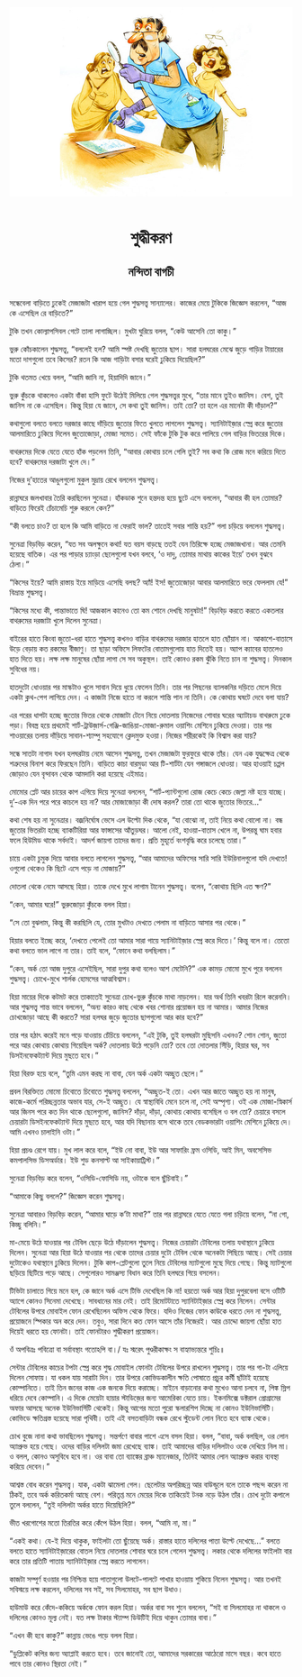 <div align=center> <img src="../../metadata/images/rabibasariya/শুদ্ধীকরণ-নন্দিতা-বাগচী.jpg" align="center"></div><br><h1 align=center>শুদ্ধীকরণ</h1>
<h2 align=center>নন্দিতা বাগচী</h2><br>সন্ধেবেলা বাড়িতে ঢুকেই মেজাজটা খারাপ হয়ে গেল শুদ্ধসত্ত্ব সান্যালের। কাজের মেয়ে টুকিকে জিজ্ঞেস করলেন, “আজ কে এসেছিল রে বাড়িতে?”

টুকি তখন কোল্যাপসিবল গেটে তালা লাগাচ্ছিল। মুখটা ঘুরিয়ে বলল, “কেউ আসেনি তো কাকু।”

ভুরু কোঁচকালেন শুদ্ধসত্ত্ব, “বললেই হল? আমি স্পষ্ট দেখছি জুতোর ছাপ। সারা হলঘরের মেঝে জুড়ে গাড়ির টায়ারের মতো দাগগুলো তবে কিসের? রতন কি আজ গাড়িটা বসার ঘরেই ঢুকিয়ে দিয়েছিল?”

টুকি থতমত খেয়ে বলল, “আমি জানি না, হিয়াদিদি জানে।”

ভুরু কুঁচকে থাকলেও একটা বাঁকা হাসি ফুটে উঠেই মিলিয়ে গেল শুদ্ধসত্ত্বর মুখে, “তার মানে তুইও জানিস। বেশ, তুই জানিস না কে এসেছিল। কিন্তু হিয়া যে জানে, সে কথা তুই জানিস। তাই তো? তা হলে এর মানেটা কী দাঁড়াল?”

কথাগুলো বলতে বলতে দরজার কাছে দাঁড়িয়ে জুতোর ফিতে খুলতে লাগলেন শুদ্ধসত্ত্ব। স্যানিটাইজ়ার স্প্রে করে জুতোর আলমারিতে ঢুকিয়ে দিলেন জুতোজোড়া, মোজা সমেত। সেই ফাঁকে টুকি টুক করে পালিয়ে গেল বাড়ির ভিতরের দিকে।

বাথরুমের দিকে যেতে যেতে হাঁক পড়লেন তিনি, “আবার কোথায় চলে গেলি তুই? সব কথা কি রোজ মনে করিয়ে দিতে হবে? বাথরুমের দরজাটা খুলে দে।”

নিজের দু’হাতের আঙুলগুলো মুকুল মুদ্রায় রেখে বললেন শুদ্ধসত্ত্ব।

রান্নাঘরে জলখাবার তৈরি করছিলেন সুনেত্রা। হাঁকডাক শুনে হন্তদন্ত হয়ে ছুটে এসে বললেন, “আবার কী হল তোমার? বাড়িতে ফিরেই চেঁচামেচি শুরু করলে কেন?”

“কী বলতে চাও? তা হলে কি আমি বাড়িতে না ফেরাই ভাল? তাতেই সবার শান্তি হয়?” গলা চড়িয়ে বললেন শুদ্ধসত্ত্ব।

সুনেত্রা বিড়বিড় করেন, “যত সব অলক্ষুনে কথা! যত বয়স বাড়ছে ততই যেন তিরিক্ষে হচ্ছে মেজাজখানা। আর তেমনি হয়েছে বাতিক। এর পর পাড়ার চ্যাংড়া ছেলেগুলো যখন বলবে, ‘ও দাদু, তোমার মাথায় কাকের ইয়ে’ তখন বুঝবে ঠেলা।”

“কিসের ইয়ে? আমি রাস্তায় ইয়ে মাড়িয়ে এসেছি বলছ? অ্যাঁ! ইস! জুতোজোড়া আবার আলমারিতে ভরে ফেললাম যে!” বিভ্রান্ত শুদ্ধসত্ত্ব।

“কিসের মধ্যে কী, পান্তাভাতে ঘি! আজকাল কানেও তো কম শোনে দেখছি মানুষটা!” বিড়বিড় করতে করতে একতলার বাথরুমের দরজাটা খুলে দিলেন সুনেত্রা।

বাইরের হাতে কিংবা জুতো-ধরা হাতে শুদ্ধসত্ত্ব কখনও বাড়ির বাথরুমের দরজার হাতলে হাত ছোঁয়ান না। আকাশে-বাতাসে উড়ে বেড়ায় কত রকমের বীজাণু। তা ছাড়া অফিসে লিফটের বোতামগুলোয় হাত দিতেই হয়। অ্যাপ ক্যাবের হাতলেও হাত দিতে হয়। লক্ষ লক্ষ মানুষের ছোঁয়া লাগা সে সব অকুস্থল। তাই কোনও রকম ঝুঁকি নিতে চান না শুদ্ধসত্ত্ব। দিনকাল সুবিধের নয়।

হাতদুটো ধোওয়ার পর মাস্কটাও খুলে সাবান দিয়ে ধুয়ে ফেলেন তিনি। তার পর পিছনের ব্যালকনির দড়িতে মেলে দিয়ে একটা ক্লথ-পেগ লাগিয়ে দেন। এ কাজটা নিজে হাতে না করলে শান্তি পান না তিনি। কে কোথায় ঘষটে দেবে বলা যায়?

এর পরের ধাপটা হচ্ছে জুতোর ভিতর থেকে মোজাটা টেনে নিয়ে দোতলায় নিজেদের শোবার ঘরের অ্যাটাচড বাথরুমে ঢুকে পড়া। বিবস্ত্র হয়ে প্রথমেই শার্ট-ট্রাউজ়ার্স-গেঞ্জি-জাঙিয়া-মোজা-রুমাল ওয়াশিং মেশিনে ঢুকিয়ে দেওয়া। তার পর শাওয়ারের তলায় দাঁড়িয়ে সাবান-শ্যাম্পু সহযোগে ক্লেদমুক্ত হওয়া। নিজের শরীরকেই কি বিশ্বাস করা যায়?

সন্ধে সাতটা নাগাদ যখন হলঘরটায় নেমে আসেন শুদ্ধসত্ত্ব, তখন মেজাজটা ফুরফুরে থাকে তাঁর। যেন এক যুদ্ধক্ষেত্র থেকে শত্রুদের বিনাশ করে ফিরছেন তিনি। বাড়িতে কাচা বারমুডা আর টি-শার্টটা যেন গঙ্গাজলে ধোওয়া। আর হাওয়াই চপ্পল জোড়াও যেন বৃন্দাবন থেকে আমদানি করা হয়েছে এইমাত্র।

মোমোর প্লেট আর চায়ের কাপ এগিয়ে দিয়ে সুনেত্রা বললেন, “শার্ট-প্যান্টগুলো রোজ কেচে কেচে জেল্লা নষ্ট হয়ে যাচ্ছে। দু’-এক দিন পরে পরে কাচলে হয় না? আর মোজাজোড়া কী দোষ করল? তারা তো থাকে জুতোর ভিতরে...”

কথা শেষ হয় না সুনেত্রার। বজ্রনির্ঘোষ ভেসে এল উল্টো দিক থেকে, “যা বোঝো না, তাই নিয়ে কথা বোলো না। বন্ধ জুতোর ভিতরটা হচ্ছে ব্যাকটিরিয়া আর ফাঙ্গাসের আঁতুড়ঘর। আলো নেই, হাওয়া-বাতাস খেলে না, উপরন্তু ঘাম হবার ফলে হিউমিড থাকে সর্বদাই। আদর্শ জায়গা তাদের জন্য। প্রতি মুহূর্তে বংশবৃদ্ধি করে চলেছে তারা।”

চায়ে একটা চুমুক দিয়ে আবার বলতে লাগলেন শুদ্ধসত্ত্ব, “আর আমাদের অফিসের সারি সারি ইউরিনালগুলো যদি দেখতে! ওগুলো থেকেও কি ছিটে এসে পড়ে না মোজায়?”

দোতলা থেকে নেমে আসছে হিয়া। তাকে দেখে মুখে লাগাম টানেন শুদ্ধসত্ত্ব। বলেন, “কোথায় ছিলি এত ক্ষণ?”

“কেন, আমার ঘরে!” ভুরুজোড়া কুঁচকে বলল হিয়া।

“সে তো বুঝলাম, কিন্তু কী করছিলি যে, তোর মুখটাও দেখতে পেলাম না বাড়িতে আসার পর থেকে।”

হিয়ার বলতে ইচ্ছে করে, ‘দেখতে পেলেই তো আমার সারা গায়ে স্যানিটাইজ়ার স্প্রে করে দিতে।’ কিন্তু বলে না। তেতো কথা বলতে ভাল লাগে না তার। তাই বলে, “ফোনে কথা বলছিলাম।”

“কেন, অর্ক তো আজ দুপুরে এসেইছিল, সারা দুপুর কথা বলেও আশ মেটেনি?” এক কামড় মোমো মুখে পুরে বললেন শুদ্ধসত্ত্ব। চোখে-মুখে শার্লক হোমসের আত্মবিশ্বাস।

হিয়া মায়ের দিকে কটমট করে তাকাতেই সুনেত্রা চোখ-ভুরু কুঁচকে মাথা নাড়লেন। যার অর্থ তিনি খবরটা রিলে করেননি। আর শুদ্ধসত্ত্ব শান্ত ভাবে বললেন, “অন্য কারও কাছ থেকে খবর শোনার প্রয়োজন হয় না আমার। আমার নিজের চোখজোড়া আছে কী করতে? সারা হলঘর জুড়ে জুতোর ছাপগুলো আর কার হবে?”

তার পর হঠাৎ করেই মনে পড়ে যাওয়ায় চেঁচিয়ে বললেন, “এই টুকি, তুই হলঘরটা মুছিসনি এখনও? শোন শোন, জুতো পরে আর কোথায় কোথায় গিয়েছিল অর্ক? দোতলায় উঠে পড়েনি তো? তবে তো দোতলার সিঁড়ি, হিয়ার ঘর, সব ডিসইনফেকট্যান্ট দিয়ে মুছতে হবে।”

হিয়া বিরক্ত হয়ে বলে, “তুমি এমন করছ না বাবা, যেন অর্ক একটা অচ্ছুত ছেলে।”

প্রবল বিরক্তিতে মোমো চিবোতে চিবোতে শুদ্ধসত্ত্ব বললেন, “অচ্ছুত-ই তো। এখন আর জাতে অচ্ছুত হয় না মানুষ, কাজে-কর্মে পরিচ্ছন্নতার অভাব যার, সে-ই অচ্ছুত। যে স্বাস্থ্যবিধি মেনে চলে না, সেই অস্পৃশ্য। ওই এক মোজা-স্নিকার্স আর জিনস পরে কত দিন থাকে ছেলেগুলো, জানিস? দাঁড়া, দাঁড়া, কোথায় কোথায় বসেছিল ও বল তো? চেয়ারে বসলে চেয়ারটা ডিসইনফেকট্যান্ট দিয়ে মুছতে হবে, আর যদি বিছানায় বসে থাকে তবে বেডকভারটা ওয়াশিং মেশিনে ঢুকিয়ে দে। আমি এখনও চালাইনি ওটা।”

হিয়া প্রচণ্ড রেগে যায়। মুখ লাল করে বলে, “ইউ নো বাবা, ইউ আর সাফারিং ফ্রম ওসিডি, আই মিন, অবসেসিভ কমপালসিভ ডিসঅর্ডার। ইউ শুড কনসাল্ট আ সাইকায়াট্রিস্ট।”

সুনেত্রা বিড়বিড় করে বলেন, “ওসিডি-ফোসিডি নয়, ওটাকে বলে ছুঁচিবাই।”

“আমাকে কিছু বললে?” জিজ্ঞেস করেন শুদ্ধসত্ত্ব।

সুনেত্রা আবারও বিড়বিড় করেন, “আমার ঘাড়ে ক’টা মাথা?” তার পর রান্নাঘরে যেতে যেতে গলা চড়িয়ে বলেন, “না গো, কিচ্ছু বলিনি।”

মা-মেয়ে উঠে যাওয়ার পর টেবিল ছেড়ে উঠে দাঁড়ালেন শুদ্ধসত্ত্ব। নিজের চেয়ারটা টেবিলের তলায় যথাস্থানে ঢুকিয়ে দিলেন। সুনেত্রা আর হিয়া উঠে যাওয়ার পর থেকে তাদের চেয়ার দুটো টেবিল থেকে অনেকটা পিছিয়ে আছে। সেই চেয়ার দুটোকেও যথাস্থানে ঢুকিয়ে দিলেন। টুকি কাপ-প্লেটগুলো তুলে নিয়ে টেবিলের ম্যাটগুলো মুছে দিয়ে গেছে। কিন্তু ম্যাটগুলো ছড়িয়ে ছিটিয়ে পড়ে আছে। সেগুলোরও সামঞ্জস্য বিধান করে তিনি হলঘরে গিয়ে বসলেন।

টিভিটা চালাতে গিয়ে মনে হল, কে জানে অর্ক এসে টিভি দেখেছিল কি না! হয়তো অর্ক আর হিয়া দুপুরবেলা বসে ওটিটি অ্যাপে কোনও সিনেমা দেখেছে। সাবধানের মার নেই। তাই রিমোটটাতে স্যানিটাইজ়ার স্প্রে করে নিলেন। সেন্টার টেবিলের উপরে মোবাইল ফোন রেখেছিলেন অফিস থেকে ফিরে। যদিও নিজের ফোন কাউকে ধরতে দেন না শুদ্ধসত্ত্ব, প্রয়োজনে স্পিকার অন করে দেন। তবুও, সারা দিনে কত ফোন আসে তাঁর নিজেরই। আর চোদ্দো জায়গা ছোঁয়া হাত দিয়েই ধরতে হয় ফোনটা। তাই ফোনটারও শুদ্ধীকরণ প্রয়োজন।

ওঁ অপবিত্রঃ পবিত্রো বা সর্বাবস্থাং গতোঽপি বা।/ যঃ স্মরেৎ পুণ্ডরীকাক্ষং স বাহ্যাভ্যন্তরে শুচিঃ॥

সেন্টার টেবিলের কাচের টপটা স্প্রে করে শুদ্ধ মোবাইল ফোনটা টেবিলের উপরে রাখলেন শুদ্ধসত্ত্ব। তার পর গা-টা এলিয়ে দিলেন সোফায়। যা ধকল যায় সারাটা দিন। তার উপরে কোভিডকালীন ক্ষতি পোষাতে প্রচুর কর্মী ছাঁটাই হয়েছে কোম্পানিতে। তাই তিন জনের কাজ এক জনকে দিয়ে করাচ্ছে। মাইনে বাড়ানোর কথা মুখেও আনা চলবে না, পিঙ্ক স্লিপ ধরিয়ে দেবে কোম্পানি। এ দিকে মেয়েটা হায়ার স্টাডিজ়ের জন্য আমেরিকা যেতে চায়। ইকনমিক্সে ডক্টরাল প্রোগ্রামের অফার আসছে অনেক ইউনিভার্সিটি থেকেই। কিন্তু আগের মতো পুরো স্কলারশিপ দিচ্ছে না কোনও ইউনিভার্সিটি। কোভিডে ক্ষতিগ্রস্ত হয়েছে সারা পৃথিবী। তাই এই বসতবাড়িটা বন্ধক রেখে স্টুডেন্ট লোন নিতে হবে ব্যাঙ্ক থেকে।

চোখ বুজে নানা কথা ভাবছিলেন শুদ্ধসত্ত্ব। সন্তর্পণে বাবার পাশে এসে বসল হিয়া। বলল, “বাবা, অর্ক বলছিল, ওর লোন অ্যাপ্রুভ হয়ে গেছে। ওদের বাড়ির দলিলটা জমা রেখেছে ব্যাঙ্ক। তাই আমাদের বাড়ির দলিলটাও ওকে দেখিয়ে নিল মা। ও বলল, কোনও অসুবিধে হবে না। ওর বাবা তো ব্যাঙ্কের ব্রাঞ্চ ম্যানেজার, তিনিই আমার লোন অ্যাপ্রুভ করার ব্যবস্থা করিয়ে দেবেন।”

আশ্বস্ত বোধ করেন শুদ্ধসত্ত্ব। যাক, একটা ঝামেলা গেল। ছেলেটার অপরিচ্ছন্ন আর বাউন্ডুলে বলে তাকে পছন্দ করেন না ঠিকই, তবে অর্ক করিতকর্মা আছে বেশ। পরিতৃপ্ত মনে মেয়ের দিকে তাকিয়েই টনক নড়ে উঠল তাঁর। চোখ দুটো কপালে তুলে বললেন, “তুই দলিলটা অর্কর হাতে দিয়েছিলি?”

ভীত খরগোশের মতো তিরতির করে কেঁপে উঠল হিয়া। বলল, “আমি না, মা।”

“একই কথা। যে-ই দিয়ে থাকুক, ফাইলটা তো ছুঁয়েছে অর্ক। রাস্তার হাতে দলিলের পাতা উল্টে দেখেছে...” বলতে বলতে হাতে স্যানিটাইজ়ারের বোতল নিয়ে দোতলার শোবার ঘরে চলে গেলেন শুদ্ধসত্ত্ব। লকার থেকে দলিলের ফাইলটা বার করে তার প্রতিটি পাতায় স্যানিটাইজ়ার স্প্রে করতে লাগলেন।

কাজটা সম্পূর্ণ হওয়ার পর নিশ্চিন্ত হয়ে পাতাগুলো উলটে-পালটে পাখার হাওয়ায় শুকিয়ে নিলেন শুদ্ধসত্ত্ব। আর তখনই সবিস্ময়ে লক্ষ করলেন, দলিলের সব সই, সব সিলমোহর, সব ছাপ উধাও।

হাউমাউ করে কেঁদে-ককিয়ে অর্ককে ফোন করল হিয়া। অর্কর বাবা সব শুনে বললেন, “সই বা সিলমোহর না থাকলে ও দলিলের কোনও মূল্য নেই। যত লক্ষ টাকার স্ট্যাম্প ডিউটিই দিয়ে থাকুন তোমার বাবা।”

“এখন কী হবে কাকু?” কান্নায় ভেঙে পড়ে বলল হিয়া।

“ডুপ্লিকেট কপির জন্য অ্যাপ্লাই করতে হবে। তবে জানোই তো, আমাদের সরকারের আঠেরো মাসে বছর। কবে হাতে পাবে তার কোনও স্থিরতা নেই।”